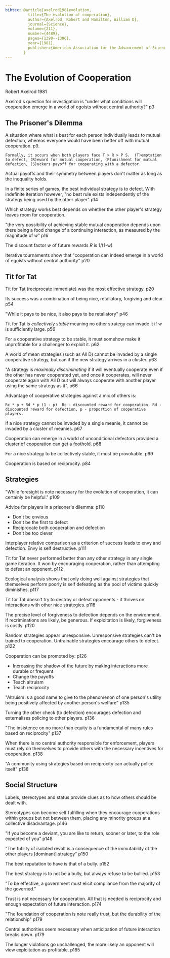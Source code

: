 ```yaml
---
bibtex: @article{axelrod1981evolution,
          title={The evolution of cooperation},
          author={Axelrod, Robert and Hamilton, William D},
          journal={Science},
          volume={211},
          number={4489},
          pages={1390--1396},
          year={1981},
          publisher={American Association for the Advancement of Science}
        }
---
```

# The Evolution of Cooperation

Robert Axelrod 1981

Axelrod's question for investigation is "under what conditions will cooperation emerge in a world of egoists without central authority?"
p3

## The Prisoner's Dilemma

A situation where what is best for each person individually leads to mutual defection, whereas everyone would have been better off with mutual cooperation. p9.

	Formally, it occurs when both players face T > R > P S.  (T)emptation to defect, (R)eward for mutual cooperation, (P)unishment for mutual defection, (S)uckers payoff for cooperating with a defector.

Actual payoffs and their symmetry between players don't matter as long as the inequality holds. 

In a finite series of games, the best individual strategy is to defect.  With indefinite iteration however, "no best rule exists independently of the strategy being used by the other player" p14  

Which strategy works best depends on whether the other player's strategy leaves room for cooperation.

"the very possibility of achieving stable mutual cooperation depends upon there being a food change of a continuing interaction, as measured by the magnitude of _w_" p16

The discount factor _w_ of future rewards _R_ is 1/(1-w)

Iterative tournaments show that "cooperation can indeed emerge in a world of egoists without central authority" p20

## Tit for Tat

Tit for Tat (reciprocate immediate) was the most effective strategy. p20 

Its success was a combination of being nice, retaliatory, forgiving and clear. p54

"While it pays to be nice, it also pays to be retaliatory" p46

Tit for Tat is _collectively stable_ meaning no other strategy can invade it if _w_ is sufficiently large. p56

For a cooperative strategy to be stable, it must somehow make it unprofitable for a challenger to exploit it. p62

A world of mean strategies (such as All D) cannot be invaded by a single cooperative strategy, but can if the new strategy arrives in a cluster. p63

"A strategy is _maximally discriminating_ if it will eventually cooperate even if the other has never cooperated yet, and once it cooperates, will never cooperate again with All D but will always cooperate with another player using the same strategy as it". p66

Advantage of cooperative strategies against a mix of others is:

	Rc * p + Rd * p (1 - p)  Rc - discounted reward for cooperation, Rd - discounted reward for defection, p - proportion of cooperative players.

If a nice strategy cannot be invaded by a single meanie, it cannot be invaded by a cluster of meanies. p67

Cooperation can emerge in a world of unconditional defectors provided a cluster of cooperation can get a foothold. p68

For a nice strategy to be collectively stable, it must be provokable. p69

Cooperation is based on reciprocity. p84

## Strategies

"While foresight is note necessary for the evolution of cooperation, it can certainly be helpful." p109

Advice for players in a prisoner's dilemma: p110

- Don't be envious
- Don't be the first to defect
- Reciprocate both cooperation and defection
- Don't be too clever

Interplayer relative comparison as a criterion of success leads to envy and defection. Envy is self destructive. p111

Tit for Tat never performed better than any other strategy in any single game iteration.  It won by encouraging cooperation, rather than attempting to defeat an opponent. p112

Ecological analysis shows that only doing well against strategies that themselves perform poorly is self defeating as the pool of victims quickly diminishes. p117

Tit for Tat doesn't try to destroy or defeat opponents - it thrives on interactions with other nice strategies. p118

The precise level of forgiveness to defection depends on the environment. If recriminations are likely, be generous.  If exploitation is likely, forgiveness is costly. p120

Random strategies appear unresponsive. Unresponsive strategies can't be trained to cooperation. Untrainable strategies encourage others to defect. p122

Cooperation can be promoted by: p126

- Increasing the shadow of the future by making interactions more durable or frequent
- Change the payoffs
- Teach altruism
- Teach reciprocity

"Altruism is a good name to give to the phenomenon of one person's utility being positively affected by another person's welfare" p135

Turning the other check (to defection) encourages defection and externalises policing to other players. p136

"The insistence on no more than equity is a fundamental of many rules based on reciprocity" p137

When there is no central authority responsible for enforcement, players must rely on themselves to provide others with the necessary incentives for cooperation. p138

"A community using strategies based on reciprocity can actually police itself" p138

## Social Structure

Labels, stereotypes and status provide clues as to how others should be dealt with.

Stereotypes can become self fulfilling when they encourage cooperations within groups but not between them, placing any minority groups at a collective disadvantage. p146

"If you become a deviant, you are like to return, sooner or later, to the role expected of you" p148

"The futility of isolated revolt is a consequence of the immutability of the other players [dominant] strategy" p150

The best reputation to have is that of a bully.  p152

The best strategy is to not be a bully, but always refuse to be bullied. p153

"To be effective, a government must elicit compliance from the majority of the governed." 

Trust is not necessary for cooperation. All that is needed is reciprocity and enough expectation of future interaction. p174

"The foundation of cooperation is note really trust, but the durability of the relationship" p179

Central authorities seem necessary when anticipation of future interaction breaks down. p179

The longer violations go unchallenged, the more likely an opponent will view exploitation as profitable. p185
